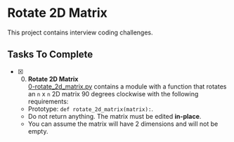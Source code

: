 # Rotate 2D Matrix

This project contains interview coding challenges.

## Tasks To Complete

- [x] 0. **Rotate 2D Matrix**<br/>[0-rotate_2d_matrix.py](0-rotate_2d_matrix.py) contains a module with a function that rotates an `n` x `n` 2D matrix 90 degrees clockwise with the following requirements:
  - Prototype: `def rotate_2d_matrix(matrix):`.
  - Do not return anything. The matrix must be edited **in-place**.
  - You can assume the matrix will have 2 dimensions and will not be empty.
